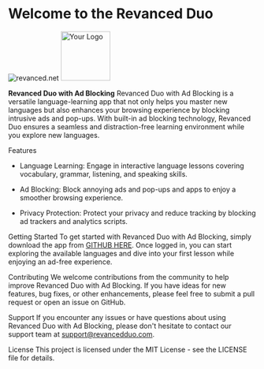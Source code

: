 # Welcome to the Revanced Duo

![revanced.net](https://revanced.net/assets/img/android-chrome-192x192.png) <img src="[path/to/your/image.png](https://ar.pinterest.com/pin/600949144041117510/)" alt="Your Logo" width="100">

**Revanced Duo with Ad Blocking**
  Revanced Duo with Ad Blocking is a versatile language-learning app that not only helps you master new languages but also enhances your browsing experience by blocking intrusive ads and pop-ups. With built-in ad blocking technology, Revanced Duo ensures a seamless and distraction-free learning environment while you explore new languages.

Features
- Language Learning: Engage in interactive language lessons covering vocabulary, grammar, listening, and speaking skills.

- Ad Blocking: Block annoying ads and pop-ups and apps to enjoy a smoother browsing experience.

- Privacy Protection: Protect your privacy and reduce tracking by blocking ad trackers and analytics scripts.

Getting Started
  To get started with Revanced Duo with Ad Blocking, simply download the app from [GITHUB HERE](). Once logged in, you can start exploring the available languages and dive into your first lesson while enjoying an ad-free experience.

Contributing
  We welcome contributions from the community to help improve Revanced Duo with Ad Blocking. If you have ideas for new features, bug fixes, or other enhancements, please feel free to submit a pull request or open an issue on GitHub.

Support
  If you encounter any issues or have questions about using Revanced Duo with Ad Blocking, please don't hesitate to contact our support team at [support@revancedduo.com](https://www.revanced.net/contact).

License
  This project is licensed under the MIT License - see the LICENSE file for details.
